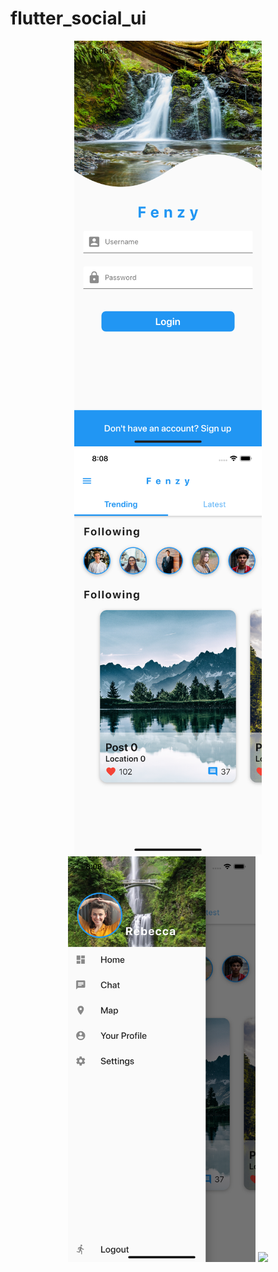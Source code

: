 # flutter_social_ui

<div align="center">
    <img src="/screenshot/Simulator Screen Shot - iPhone 11 Pro Max - 2020-04-19 at 08.08.33.png" width="300px"</img> 
    <img src="/screenshot/Simulator Screen Shot - iPhone 11 Pro Max - 2020-04-19 at 08.08.55.png" width="300px"</img> 
      <img src="/screenshot/Simulator Screen Shot - iPhone 11 Pro Max - 2020-04-19 at 08.08.59.png" width="300px"</img> 
    <img src="/screenshot/Simulator Screen Shot - iPhone 11 Pro Max - 2020-04-19 at 08.09.04.png" width="300px"</img> 
</div>
